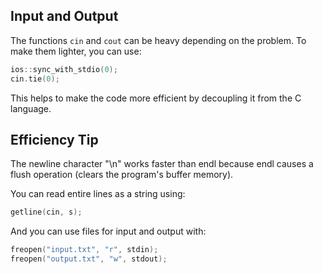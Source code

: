 ## Input and Output

The functions `cin` and `cout` can be heavy depending on the problem. To make them lighter, you can use:
```cpp
ios::sync_with_stdio(0);
cin.tie(0);
```
This helps to make the code more efficient by decoupling it from the C language.

## Efficiency Tip

The newline character "\n" works faster than endl because endl causes a flush operation (clears the program's buffer memory).

You can read entire lines as a string using:
```cpp
getline(cin, s);
```
And you can use files for input and output with:
```cpp
freopen("input.txt", "r", stdin);
freopen("output.txt", "w", stdout);
```
